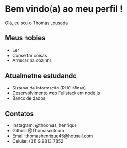 # Bem vindo(a) ao meu perfil !

Olá, eu sou o Thomas Lousada

## Meus hobies

- Ler
- Consertar coisas
- Arriscar na cozinha

## Atualmetne estudando

- Sistema de Informação (PUC Minas)
- Desenvolvimento web Fullstack em node.js
- Banco de dados

## Contatos

- Instagram: @thoomas_henrique
- Github: @Thomasdotcom
- Email: thomashenrique45@hotmail.com
- Celular: (31) 9.9813-7852
